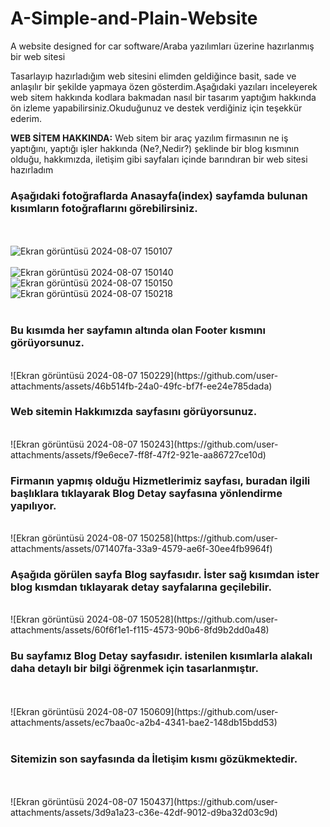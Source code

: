 # A-Simple-and-Plain-Website
A website designed for car software/Araba yazılımları üzerine hazırlanmış bir web sitesi
<p>
Tasarlayıp hazırladığım web sitesini elimden geldiğince basit, sade ve anlaşılır bir şekilde yapmaya özen gösterdim.Aşağıdaki yazıları inceleyerek web sitem hakkında kodlara bakmadan nasıl bir tasarım yaptığım hakkında ön izleme yapabilirsiniz.Okuduğunuz ve destek verdiğiniz için teşekkür ederim.
</p>


<p><b>WEB SİTEM HAKKINDA:</b>
Web sitem bir araç yazılım firmasının ne iş yaptığını, yaptığı işler hakkında (Ne?,Nedir?) şeklinde bir blog kısmının olduğu, hakkımızda, iletişim gibi sayfaları içinde barındıran bir web sitesi hazırladım
</p>

<h3>Aşağıdaki fotoğraflarda <b>Anasayfa(index)</b> sayfamda bulunan kısımların fotoğraflarını görebilirsiniz.</h3>

<br></br>
![Ekran görüntüsü 2024-08-07 150107](https://github.com/user-attachments/assets/fff8ce59-08c5-426b-95f6-edb26fccf35d)
<br></br>
![Ekran görüntüsü 2024-08-07 150140](https://github.com/user-attachments/assets/6699233e-f068-43ce-bb26-91ccfe9f595d)
<br>
![Ekran görüntüsü 2024-08-07 150150](https://github.com/user-attachments/assets/9d142180-e19d-42b8-9346-a4b2cd7eb770)
<br>
![Ekran görüntüsü 2024-08-07 150218](https://github.com/user-attachments/assets/b64a3043-7c92-4283-9e74-7a7eb60586a4)
<br><br>


<h3>Bu kısımda her sayfamın altında olan <b>Footer</b> kısmını görüyorsunuz.</h3>
<br>
![Ekran görüntüsü 2024-08-07 150229](https://github.com/user-attachments/assets/46b514fb-24a0-49fc-bf7f-ee24e785dada)
<br>


<h3>Web sitemin <b>Hakkımızda</b> sayfasını görüyorsunuz.</h3>
<br>
![Ekran görüntüsü 2024-08-07 150243](https://github.com/user-attachments/assets/f9e6ece7-ff8f-47f2-921e-aa86727ce10d)
<br>


<h3>Firmanın yapmış olduğu Hizmetlerimiz sayfası, buradan ilgili başlıklara tıklayarak <b>Blog Detay</b> sayfasına yönlendirme yapılıyor.</h3>
<br>
![Ekran görüntüsü 2024-08-07 150258](https://github.com/user-attachments/assets/071407fa-33a9-4579-ae6f-30ee4fb9964f)
<br>


<h3>Aşağıda görülen sayfa <b>Blog</b> sayfasıdır. İster sağ kısımdan ister blog kısmdan tıklayarak detay sayfalarına geçilebilir.</h3>
<br>
![Ekran görüntüsü 2024-08-07 150528](https://github.com/user-attachments/assets/60f6f1e1-f115-4573-90b6-8fd9b2dd0a48)
<br>


<h3>Bu sayfamız <b>Blog Detay</b> sayfasıdır. istenilen kısımlarla alakalı daha detaylı bir bilgi öğrenmek için tasarlanmıştır.</h3>
<br></br>
![Ekran görüntüsü 2024-08-07 150609](https://github.com/user-attachments/assets/ec7baa0c-a2b4-4341-bae2-148db15bdd53)
<br></br>


<h3>Sitemizin son sayfasında da <b>İletişim</b> kısmı gözükmektedir.</h3>
<br></br>
![Ekran görüntüsü 2024-08-07 150437](https://github.com/user-attachments/assets/3d9a1a23-c36e-42df-9012-d9ba32d03c9d)
